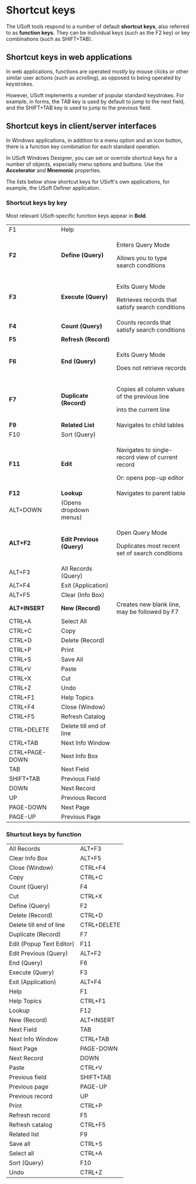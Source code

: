 # Shortcut keys

The USoft tools respond to a number of default **shortcut keys**, also referred to as **function keys.** They can be individual keys (such as the F2 key) or key combinations (such as SHIFT+TAB).

## Shortcut keys in web applications

In web applications, functions are operated mostly by mouse clicks or other similar user actions (such as scrolling), as opposed to being operated by keystrokes.

However, USoft implements a number of popular standard keystrokes. For example, in forms, the TAB key is used by default to jump to the next field, and the SHIFT+TAB key is used to jump to the previous field.

## Shortcut keys in client/server interfaces

In Windows applications, in addition to a menu option and an icon button, there is a function key combination for each standard operation.

In USoft Windows Designer, you can set or override shortcut keys for a number of objects, especially menu options and buttons. Use the **Accelerator** and **Mnemonic** properties.

The lists below show shortcut keys for USoft's own applications, for example, the USoft Definer application.

### Shortcut keys by key

Most relevant USoft-specific function keys appear in **Bold**.

|        |        |        |
|--------|--------|--------|
|F1      |Help    |        |
|**F2**  |**Define (Query)**|<p>Enters Query Mode</p><p>Allows you to type search conditions</p>|
|**F3**  |**Execute (Query)**|<p>Exits Query Mode</p><p>Retrieves records that satisfy search conditions</p>|
|**F4**  |**Count (Query)**|Counts records that satisfy search conditions|
|**F5**  |**Refresh (Record)**|        |
|**F6**  |**End (Query)**|<p>Exits Query Mode</p><p>Does not retrieve records</p>|
|**F7**  |**Duplicate (Record)**|<p>Copies all column values of the previous line</p><p>into the current line</p>|
|**F9**  |**Related List**|Navigates to child tables|
|F10     |Sort (Query)|        |
|**F11** |**Edit**|<p>Navigates to single-record view of current record</p><p>Or: opens pop-up editor</p>|
|**F12** |**Lookup**|Navigates to parent table|
|ALT+DOWN|(Opens dropdown menus)|        |
|**ALT+F2**|**Edit Previous (Query)**|<p>Open Query Mode</p><p>Duplicates most recent set of search conditions</p>|
|ALT+F3  |All Records (Query)|        |
|ALT+F4  |Exit (Application)|        |
|ALT+F5  |Clear (Info Box)|        |
|**ALT+INSERT**|**New (Record)**|Creates new blank line, may be followed by F7|
|CTRL+A  |Select All|        |
|CTRL+C  |Copy    |        |
|CTRL+D  |Delete (Record)|        |
|CTRL+P  |Print   |        |
|CTRL+S  |Save All|        |
|CTRL+V  |Paste   |        |
|CTRL+X  |Cut     |        |
|CTRL+Z  |Undo    |
|CTRL+F1 |Help Topics|        |
|CTRL+F4 |Close (Window)|        |
|CTRL+F5 |Refresh Catalog|        |
|CTRL+DELETE|Delete till end of line|        |
|CTRL+TAB|Next Info Window|        |
|CTRL+PAGE-DOWN|Next Info Box|        |
|TAB     |Next Field|        |
|SHIFT+TAB|Previous Field|        |
|DOWN    |Next Record|        |
|UP      |Previous Record|        |
|PAGE-DOWN|Next Page|        |
|PAGE-UP |Previous Page|        |



### Shurtcut keys by function

|        |        |
|--------|--------|
|All Records|ALT+F3  |
|Clear Info Box|ALT+F5  |
|Close (Window)|CTRL+F4 |
|Copy    |CTRL+C  |
|Count (Query)|F4      |
|Cut     |CTRL+X  |
|Define (Query)|F2      |
|Delete (Record)|CTRL+D  |
|Delete till end of line|CTRL+DELETE|
|Duplicate (Record)|F7      |
|Edit (Popup Text Editor)|F11     |
|Edit Previous (Query)|ALT+F2  |
|End (Query)|F6      |
|Execute (Query)|F3      |
|Exit (Application)|ALT+F4  |
|Help    |F1      |
|Help Topics|CTRL+F1 |
|Lookup  |F12     |
|New (Record)|ALT+INSERT|
|Next Field|TAB     |
|Next Info Window|CTRL+TAB|
|Next Page|PAGE-DOWN|
|Next Record|DOWN    |
|Paste   |CTRL+V  |
|Previous field|SHIFT+TAB|
|Previous page|PAGE-UP |
|Previous record|UP      |
|Print   |CTRL+P  |
|Refresh record|F5      |
|Refresh catalog|CTRL+F5 |
|Related list|F9      |
|Save all|CTRL+S  |
|Select all|CTRL+A  |
|Sort (Query)|F10     |
|Undo    |CTRL+Z  |



 